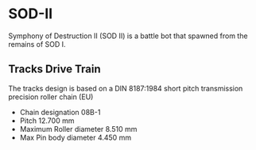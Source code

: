 # SOD-II
Symphony of Destruction II (SOD II) is a battle bot that spawned from the remains of SOD I.  

## Tracks Drive Train 
The tracks design is based on a DIN 8187:1984 short pitch transmission precision roller chain (EU)  
- Chain designation 08B-1  
- Pitch 12.700 mm  
- Maximum Roller diameter 8.510 mm  
- Max Pin body diameter 4.450 mm  
